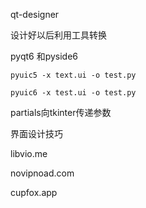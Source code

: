 qt-designer

设计好以后利用工具转换



pyqt6 和pyside6



`pyuic5 -x text.ui -o test.py`

`pyuic6 -x test.ui -o test.py`



partials向tkinter传递参数

界面设计技巧























libvio.me

novipnoad.com

cupfox.app